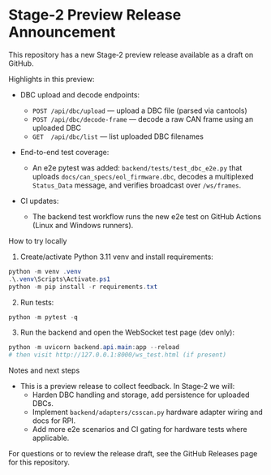 # Stage-2 Preview Release Announcement

This repository has a new Stage‑2 preview release available as a draft on GitHub.

Highlights in this preview:

- DBC upload and decode endpoints:
  - `POST /api/dbc/upload` — upload a DBC file (parsed via cantools)
  - `POST /api/dbc/decode-frame` — decode a raw CAN frame using an uploaded DBC
  - `GET  /api/dbc/list` — list uploaded DBC filenames

- End-to-end test coverage:
  - An e2e pytest was added: `backend/tests/test_dbc_e2e.py` that uploads `docs/can_specs/eol_firmware.dbc`, decodes a multiplexed `Status_Data` message, and verifies broadcast over `/ws/frames`.

- CI updates:
  - The backend test workflow runs the new e2e test on GitHub Actions (Linux and Windows runners).

How to try locally

1. Create/activate Python 3.11 venv and install requirements:

```powershell
python -m venv .venv
.\.venv\Scripts\Activate.ps1
python -m pip install -r requirements.txt
```

2. Run tests:

```powershell
python -m pytest -q
```

3. Run the backend and open the WebSocket test page (dev only):

```powershell
python -m uvicorn backend.api.main:app --reload
# then visit http://127.0.0.1:8000/ws_test.html (if present)
```

Notes and next steps

- This is a preview release to collect feedback. In Stage‑2 we will:
  - Harden DBC handling and storage, add persistence for uploaded DBCs.
  - Implement `backend/adapters/csscan.py` hardware adapter wiring and docs for RPI.
  - Add more e2e scenarios and CI gating for hardware tests where applicable.

For questions or to review the release draft, see the GitHub Releases page for this repository.
